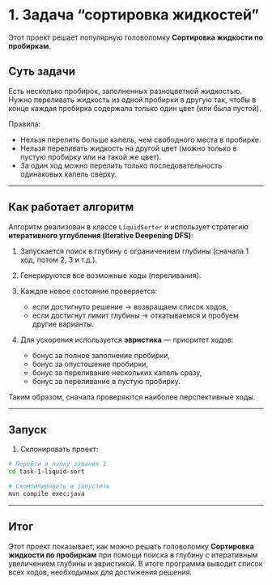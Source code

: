 # 1. Задача “сортировка жидкостей”

Этот проект решает популярную головоломку **Сортировка жидкости по пробиркам**.

## Суть задачи

Есть несколько пробирок, заполненных разноцветной жидкостью. Нужно переливать жидкость из одной пробирки в другую так, чтобы в конце каждая пробирка содержала только один цвет (или была пустой).

Правила:

* Нельзя перелить больше капель, чем свободного места в пробирке.
* Нельзя переливать жидкость на другой цвет (можно только в пустую пробирку или на такой же цвет).
* За один ход можно перелить только последовательность одинаковых капель сверху.

---

## Как работает алгоритм

Алгоритм реализован в классе `LiquidSorter` и использует стратегию **итеративного углубления (Iterative Deepening DFS)**:

1. Запускается поиск в глубину с ограничением глубины (сначала 1 ход, потом 2, 3 и т.д.).
2. Генерируются все возможные ходы (переливания).
3. Каждое новое состояние проверяется:

   * если достигнуто решение → возвращаем список ходов,
   * если достигнут лимит глубины → откатываемся и пробуем другие варианты.
4. Для ускорения используется **эвристика** — приоритет ходов:

   * бонус за полное заполнение пробирки,
   * бонус за опустошение пробирки,
   * бонус за переливание нескольких капель сразу,
   * бонус за переливание в пустую пробирку.

Таким образом, сначала проверяются наиболее перспективные ходы.

---

## Запуск

1. Склонировать проект:

```bash
# Перейти в папку задания 1
cd task-1-liquid-sort

# Скомпилировать и запустить
mvn compile exec:java
```

---


## Итог

Этот проект показывает, как можно решать головоломку **Сортировка жидкости по пробиркам** при помощи поиска в глубину с итеративным увеличением глубины и эвристикой. В итоге программа выводит список всех ходов, необходимых для достижения решения.


